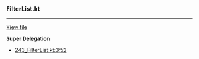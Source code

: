### FilterList.kt
---
[View file](../../precision_analyzed/243_FilterList.kt)

**Super Delegation**

 - [243_FilterList.kt:3:52](../../precision_analyzed/243_FilterList.kt#L3)
